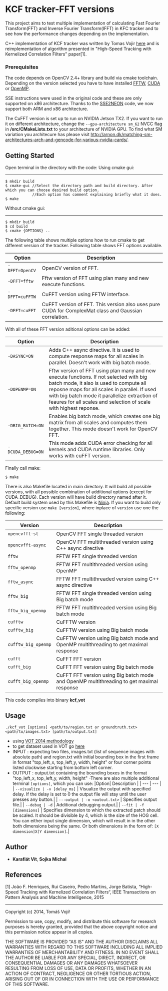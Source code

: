 # KCF tracker-FFT versions
This project aims to test multiple implementation of calculating Fast Fourier Transform(FFT) and Inverse Fourier Transform(IFFT) in KFC tracker and to see how the performance changes depending on the implementation.

C++ implementation of KCF tracker was written by Tomas Vojir [here](https://github.com/vojirt/kcf/blob/master/README.md) and is reimplementation of algorithm presented in "High-Speed Tracking with Kernelized Correlation Filters" paper[1].

### Prerequisites
The code depends on OpenCV 2.4+ library and build via cmake toolchain. Depending on the version selected you have to have installed [FFTW](http://www.fftw.org/), [CUDA](https://developer.nvidia.com/cuda-downloads) or [OpenMP](http://www.openmp.org/).

SSE instructions were used in the original code and these are only supported on x86 architecture. Thanks to the [SSE2NEON](https://github.com/jratcliff63367/sse2neon) code, we now support both ARM and x86 architecture.

The CuFFT version is set up to run on NVIDIA Jetson TX2. If you want to run it on different architecture, change the `--gpu-architecture sm_62` NVCC flag in **/src/CMakeLists.txt** to your architecture of NVIDIA GPU. To find what SM variation you architecure has please visit http://arnon.dk/matching-sm-architectures-arch-and-gencode-for-various-nvidia-cards/.

## Getting Started
Open terminal in the directory with the code:
Using cmake gui:
________________
```
$ mkdir build
$ cmake-gui //Select the directory path and build directory. After which you can choose desired build option. 
            //Each option has comment explaining briefly what it does.
$ make
```
Without cmake gui:
___________________
```
$ mkdir build
$ cd build
$ cmake {OPTIONS} ..
```

The following table shows multiple options how to run cmake to get different version of the tracker. Following table shows FFT options available.

|Option| Description |
| --- | --- |
| `-DFFT=OpenCV` | OpenCV version of FFT.|
| `-DFFT=fftw` | Fftw version of FFT using plan many and new execute functions.|
| `-DFFT=cuFFTW` | CuFFT version using FFTW interface.|
| `-DFFT=cuFFT` | CuFFT version of FFT. This version also uses pure CUDA for ComplexMat class and Gaussian correlation.|

With all of these FFT version aditional options can be added:

|Option| Description |
| --- | --- |
| `-DASYNC=ON` | Adds C++ async directive. It is used to compute response maps for all scales in parallel. Doesn't work with big batch mode.|
| `-DOPENMP=ON` | Fftw version of FFT using plan many and new execute functions. If not selected with big batch mode, it also is used to compute all reposne maps for all scales in parallel. If used with big batch mode it parallelize extraction of feaures for all scales and selection of scale with highest reponse.|
| `-DBIG_BATCH=ON` | Enables big batch mode, which creates one big matrix from all scales and computes them together. This mode doesn't work for OpenCV FFT.|
| `-DCUDA_DEBUG=ON` | This mode adds CUDA error checking for all kernels and CUDA runtime libraries. Only works with cuFFT version.|

Finally call make:
```
$ make
```

There is also Makefile located in main directory. It will build all possible versions, with all possible combination of additional options (except for CUDA_DEBUG). Each version will have build directory named after it. Default build system used by this Makefile is [Ninja](https://ninja-build.org/). If you want to build only specific version use `make [version]`, where inplace of `version` use one the following:

|Version| Description |
| --- | --- |
| `opencvfft-st` | OpenCV FFT single threaded version|
| `opencvfft-async` | OpenCV FFT multithreaded version using C++ async directive|
| `fftw` | FFTW FFT single threaded version|
| `fftw_openmp` | FFTW FFT multithreaded version using OpenMP|
| `fftw_async` | FFTW FFT multithreaded version using C++ async directive|
| `fftw_big` | FFTW FFT single threaded version using Big batch mode|
| `fftw_big_openmp` | FFTW FFT multithreaded version using Big batch mode|
| `cufftw` | CuFFTW version|
| `cufftw_big` | CuFFTW version using Big batch mode|
| `cufftw_big_openmp` | CuFFTW version using Big batch mode and OpenMP multithreading to get maximal response|
| `cufft` | CuFFT FFT version|
| `cufft_big` | CuFFT FFT version using Big batch mode|
| `cufft_big_openmp` | CuFFT FFT version using Big batch mode and OpenMP multithreading to get maximal response|


This code compiles into binary **kcf_vot**

## Usage
`./kcf_vot [options] <path/to/region.txt or groundtruth.txt> <path/to/images.txt> [path/to/output.txt]`
- using [VOT 2014 methodology](http://www.votchallenge.net/)
- to get dataset used in VOT go [here](http://www.votchallenge.net/vot2016/dataset.html)
 - INPUT : expecting two files, images.txt (list of sequence images with absolute path) and
           region.txt with initial bounding box in the first frame in format "top_left_x, top_left_y, width, height" or
           four corner points listed clockwise starting from bottom left corner.
 - OUTPUT : output.txt containing the bounding boxes in the format "top_left_x, top_left_y, width, height"
 -There are also multiple additional terminal `[options]`, which you can use:
|Option| Description |
| --- | --- |
| `--visualize | -v [delay_ms]` | Visualize the output with specified delay. If the delay is set to 0 the output file will stay until the user presses any button.|
| `---output | -o <outout.txt>` | Specifies output file.|
| `--debug | -d` | Additional debugging output.|
| `--fit | -f [dimensions]` | Specifies dimension to which the extracted patch should be scaled. It should be divisible by 4, which is the size of the HOG cell. You can either input single dimension, which will result in in the other both dimensions being the same. Or both dimensions in the form of: `[X dimension]X[Y dimension]`.|

## Author
* **Karafiát Vít**, **Sojka Michal**

## References

[1] João F. Henriques, Rui Caseiro, Pedro Martins, Jorge Batista, “High-Speed Tracking with Kernelized Correlation Filters“,
IEEE Transactions on Pattern Analysis and Machine Intelligence, 2015
_____________________________________
Copyright (c) 2014, Tomáš Vojíř

Permission to use, copy, modify, and distribute this software for research
purposes is hereby granted, provided that the above copyright notice and
this permission notice appear in all copies.

THE SOFTWARE IS PROVIDED "AS IS" AND THE AUTHOR DISCLAIMS ALL WARRANTIES
WITH REGARD TO THIS SOFTWARE INCLUDING ALL IMPLIED WARRANTIES OF
MERCHANTABILITY AND FITNESS. IN NO EVENT SHALL THE AUTHOR BE LIABLE FOR
ANY SPECIAL, DIRECT, INDIRECT, OR CONSEQUENTIAL DAMAGES OR ANY DAMAGES
WHATSOEVER RESULTING FROM LOSS OF USE, DATA OR PROFITS, WHETHER IN AN
ACTION OF CONTRACT, NEGLIGENCE OR OTHER TORTIOUS ACTION, ARISING OUT OF
OR IN CONNECTION WITH THE USE OR PERFORMANCE OF THIS SOFTWARE.
